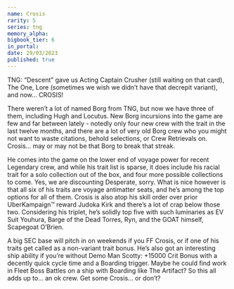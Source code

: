 ```yaml
---
name: Crosis
rarity: 5
series: tng
memory_alpha:
bigbook_tier: 6
in_portal:
date: 29/03/2023
published: true
---
```


TNG: “Descent” gave us Acting Captain Crusher (still waiting on that card), The One, Lore (sometimes we wish we didn’t have that decrepit variant), and now… CROSIS!

There weren’t a lot of named Borg from TNG, but now we have three of them, including Hugh and Locutus.  New Borg incursions into the game are few and far between lately - notedly only four new crew with the trait in the last twelve months, and there are a lot of very old Borg crew who you might not want to waste citations, behold selections, or Crew Retrievals on.  Crosis… may or may not be that Borg to break that streak.

He comes into the game on the lower end of voyage power for recent Legendary crew, and while his trait list is sparse, it does include his racial trait for a solo collection out of the box, and four more possible collections to come.  Yes, we are discounting Desperate, sorry.  What is nice however is that all six of his traits are voyage antimatter seats, and he’s among the top options for all of them.  Crosis is also atop his skill order over prior UberKampaign™ reward Judoka Kirk and there’s a lot of crap below those two.  Considering his triplet, he’s solidly top five with such luminaries as EV Suit Youhura, Barge of the Dead Torres, Ryn, and the GOAT himself, Scapegoat O’Brien.

A big SEC base will pitch in on weekends if you FF Crosis, or if one of his traits get called as a non-variant trait bonus.  He’s also got an interesting ship ability if you’re without Demo Man Scotty: +15000 Crit Bonus with a decently quick cycle time and a Boarding trigger.  Maybe he could find work in Fleet Boss Battles on a ship with Boarding like The Artifact?
So this all adds up to… an ok crew.  Get some Crosis… or don’t?
